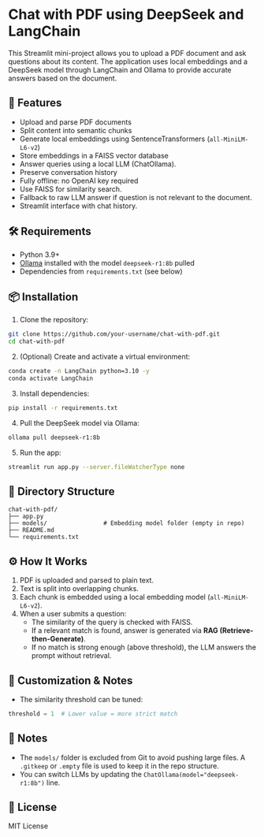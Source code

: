 # Chat with PDF using DeepSeek and LangChain

This Streamlit mini-project allows you to upload a PDF document and ask questions about its content. The application uses local embeddings and a DeepSeek model through LangChain and Ollama to provide accurate answers based on the document.

## 🚀 Features

- Upload and parse PDF documents
- Split content into semantic chunks
- Generate local embeddings using SentenceTransformers (`all-MiniLM-L6-v2`)
- Store embeddings in a FAISS vector database
- Answer queries using a local LLM (ChatOllama).
- Preserve conversation history
- Fully offline: no OpenAI key required
- Use FAISS for similarity search.
- Fallback to raw LLM answer if question is not relevant to the document.
- Streamlit interface with chat history.
## 🛠️ Requirements

- Python 3.9+
- [Ollama](https://ollama.com/) installed with the model `deepseek-r1:8b` pulled
- Dependencies from `requirements.txt` (see below)

## 📦 Installation

1. Clone the repository:

```bash
git clone https://github.com/your-username/chat-with-pdf.git
cd chat-with-pdf
```

2. (Optional) Create and activate a virtual environment:

```bash
conda create -n LangChain python=3.10 -y
conda activate LangChain
```

3. Install dependencies:

```bash
pip install -r requirements.txt
```

4. Pull the DeepSeek model via Ollama:

```bash
ollama pull deepseek-r1:8b
```

5. Run the app:

```bash
streamlit run app.py --server.fileWatcherType none
```

## 📁 Directory Structure

```
chat-with-pdf/
├── app.py
├── models/                # Embedding model folder (empty in repo)
├── README.md
└── requirements.txt
```
## ⚙️ How It Works

1. PDF is uploaded and parsed to plain text.
2. Text is split into overlapping chunks.
3. Each chunk is embedded using a local embedding model (`all-MiniLM-L6-v2`).
4. When a user submits a question:
   - The similarity of the query is checked with FAISS.
   - If a relevant match is found, answer is generated via **RAG (Retrieve-then-Generate)**.
   - If no match is strong enough (above threshold), the LLM answers the prompt without retrieval.


## 📝 Customization & Notes

- The similarity threshold can be tuned:

```python
threshold = 1  # Lower value = more strict match
```

## 📝 Notes

- The `models/` folder is excluded from Git to avoid pushing large files. A `.gitkeep` or `.empty` file is used to keep it in the repo structure.
- You can switch LLMs by updating the `ChatOllama(model="deepseek-r1:8b")` line.

## 📄 License

MIT License
